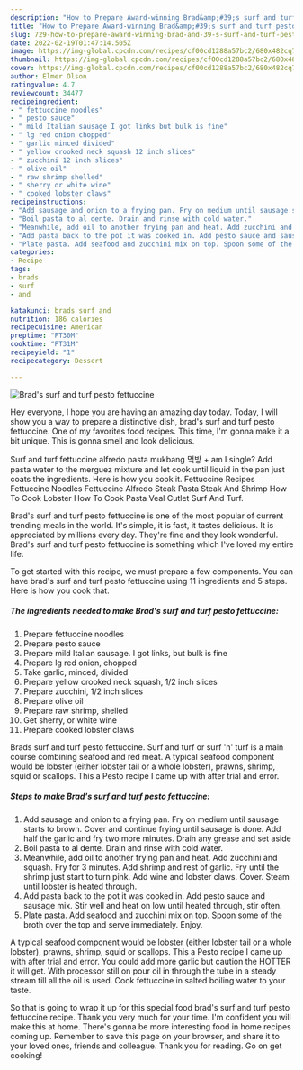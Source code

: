 ```yaml
---
description: "How to Prepare Award-winning Brad&amp;#39;s surf and turf pesto fettuccine"
title: "How to Prepare Award-winning Brad&amp;#39;s surf and turf pesto fettuccine"
slug: 729-how-to-prepare-award-winning-brad-and-39-s-surf-and-turf-pesto-fettuccine
date: 2022-02-19T01:47:14.505Z
image: https://img-global.cpcdn.com/recipes/cf00cd1288a57bc2/680x482cq70/brads-surf-and-turf-pesto-fettuccine-recipe-main-photo.jpg
thumbnail: https://img-global.cpcdn.com/recipes/cf00cd1288a57bc2/680x482cq70/brads-surf-and-turf-pesto-fettuccine-recipe-main-photo.jpg
cover: https://img-global.cpcdn.com/recipes/cf00cd1288a57bc2/680x482cq70/brads-surf-and-turf-pesto-fettuccine-recipe-main-photo.jpg
author: Elmer Olson
ratingvalue: 4.7
reviewcount: 34477
recipeingredient:
- " fettuccine noodles"
- " pesto sauce"
- " mild Italian sausage I got links but bulk is fine"
- " lg red onion chopped"
- " garlic minced divided"
- " yellow crooked neck squash 12 inch slices"
- " zucchini 12 inch slices"
- " olive oil"
- " raw shrimp shelled"
- " sherry or white wine"
- " cooked lobster claws"
recipeinstructions:
- "Add sausage and onion to a frying pan. Fry on medium until sausage starts to brown. Cover and continue frying until sausage is done. Add half the garlic and fry two more minutes. Drain any grease and set aside"
- "Boil pasta to al dente. Drain and rinse with cold water."
- "Meanwhile, add oil to another frying pan and heat. Add zucchini and squash. Fry for 3 minutes. Add shrimp and rest of garlic. Fry until the shrimp just start to turn pink. Add wine and lobster claws. Cover. Steam until lobster is heated through."
- "Add pasta back to the pot it was cooked in. Add pesto sauce and sausage mix. Stir well and heat on low until heated through, stir often."
- "Plate pasta. Add seafood and zucchini mix on top. Spoon some of the broth over the top and serve immediately. Enjoy."
categories:
- Recipe
tags:
- brads
- surf
- and

katakunci: brads surf and 
nutrition: 186 calories
recipecuisine: American
preptime: "PT30M"
cooktime: "PT31M"
recipeyield: "1"
recipecategory: Dessert

---
```



![Brad&#39;s surf and turf pesto fettuccine](https://img-global.cpcdn.com/recipes/cf00cd1288a57bc2/680x482cq70/brads-surf-and-turf-pesto-fettuccine-recipe-main-photo.jpg)

Hey everyone, I hope you are having an amazing day today. Today, I will show you a way to prepare a distinctive dish, brad&#39;s surf and turf pesto fettuccine. One of my favorites food recipes. This time, I'm gonna make it a bit unique. This is gonna smell and look delicious.

Surf and turf fettuccine alfredo pasta mukbang 먹방 + am I single? Add pasta water to the merguez mixture and let cook until liquid in the pan just coats the ingredients. Here is how you cook it. Fettuccine Recipes Fettuccine Noodles Fettuccine Alfredo Steak Pasta Steak And Shrimp How To Cook Lobster How To Cook Pasta Veal Cutlet Surf And Turf.

Brad&#39;s surf and turf pesto fettuccine is one of the most popular of current trending meals in the world. It's simple, it is fast, it tastes delicious. It is appreciated by millions every day. They're fine and they look wonderful. Brad&#39;s surf and turf pesto fettuccine is something which I've loved my entire life.


To get started with this recipe, we must prepare a few components. You can have brad&#39;s surf and turf pesto fettuccine using 11 ingredients and 5 steps. Here is how you cook that.

<!--inarticleads1-->

##### The ingredients needed to make Brad&#39;s surf and turf pesto fettuccine:

1. Prepare  fettuccine noodles
1. Prepare  pesto sauce
1. Prepare  mild Italian sausage. I got links, but bulk is fine
1. Prepare  lg red onion, chopped
1. Take  garlic, minced, divided
1. Prepare  yellow crooked neck squash, 1/2 inch slices
1. Prepare  zucchini, 1/2 inch slices
1. Prepare  olive oil
1. Prepare  raw shrimp, shelled
1. Get  sherry, or white wine
1. Prepare  cooked lobster claws


Brads surf and turf pesto fettuccine. Surf and turf or surf &#39;n&#39; turf is a main course combining seafood and red meat. A typical seafood component would be lobster (either lobster tail or a whole lobster), prawns, shrimp, squid or scallops. This a Pesto recipe I came up with after trial and error. 

<!--inarticleads2-->

##### Steps to make Brad&#39;s surf and turf pesto fettuccine:

1. Add sausage and onion to a frying pan. Fry on medium until sausage starts to brown. Cover and continue frying until sausage is done. Add half the garlic and fry two more minutes. Drain any grease and set aside
1. Boil pasta to al dente. Drain and rinse with cold water.
1. Meanwhile, add oil to another frying pan and heat. Add zucchini and squash. Fry for 3 minutes. Add shrimp and rest of garlic. Fry until the shrimp just start to turn pink. Add wine and lobster claws. Cover. Steam until lobster is heated through.
1. Add pasta back to the pot it was cooked in. Add pesto sauce and sausage mix. Stir well and heat on low until heated through, stir often.
1. Plate pasta. Add seafood and zucchini mix on top. Spoon some of the broth over the top and serve immediately. Enjoy.


A typical seafood component would be lobster (either lobster tail or a whole lobster), prawns, shrimp, squid or scallops. This a Pesto recipe I came up with after trial and error. You could add more garlic but caution the HOTTER it will get. With processor still on pour oil in through the tube in a steady stream till all the oil is used. Cook fettuccine in salted boiling water to your taste. 

So that is going to wrap it up for this special food brad&#39;s surf and turf pesto fettuccine recipe. Thank you very much for your time. I'm confident you will make this at home. There's gonna be more interesting food in home recipes coming up. Remember to save this page on your browser, and share it to your loved ones, friends and colleague. Thank you for reading. Go on get cooking!
